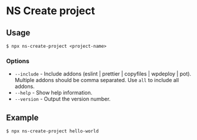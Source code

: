 # NS Create project

## Usage

```
$ npx ns-create-project <project-name>
```

### Options

* `--include` - Include addons (eslint | prettier | copyfiles | wpdeploy | pot). Multiple addons should be comma separated. Use `all` to include all addons.
* `--help` - Show help information.
* `--version` - Output the version number.

## Example

```
$ npx ns-create-project hello-world
```
